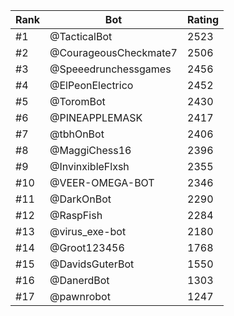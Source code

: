Rank|Bot|Rating
---|---|---
#1|@TacticalBot|2523
#2|@CourageousCheckmate7|2506
#3|@Speeedrunchessgames|2456
#4|@ElPeonElectrico|2452
#5|@ToromBot|2430
#6|@PINEAPPLEMASK|2417
#7|@tbhOnBot|2406
#8|@MaggiChess16|2396
#9|@InvinxibleFlxsh|2355
#10|@VEER-OMEGA-BOT|2346
#11|@DarkOnBot|2290
#12|@RaspFish|2284
#13|@virus_exe-bot|2180
#14|@Groot123456|1768
#15|@DavidsGuterBot|1550
#16|@DanerdBot|1303
#17|@pawnrobot|1247
